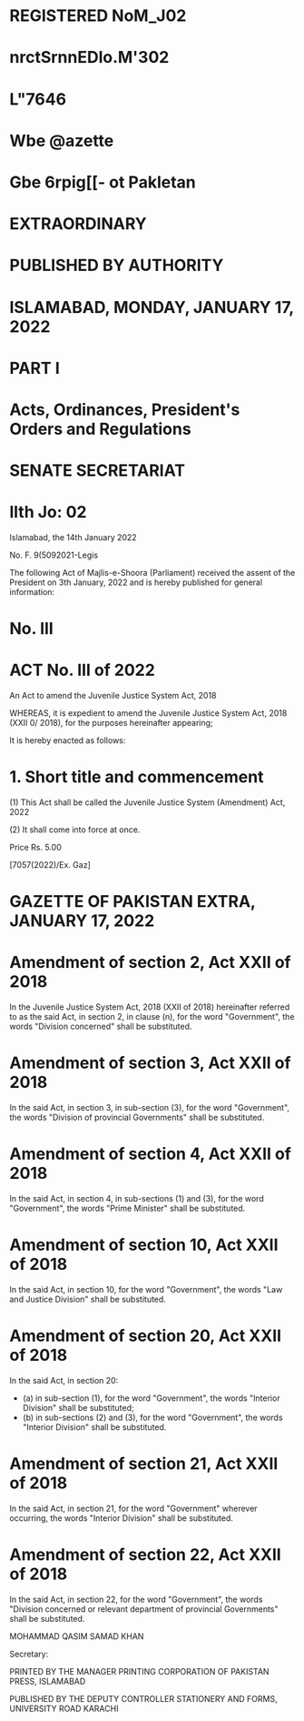 # REGISTERED NoM_J02

# nrctSrnnEDlo.M'302

# L"7646

# Wbe @azette

# Gbe 6rpig[[- ot Pakletan

# EXTRAORDINARY

# PUBLISHED BY AUTHORITY

# ISLAMABAD, MONDAY, JANUARY 17, 2022

# PART I

# Acts, Ordinances, President's Orders and Regulations

# SENATE SECRETARIAT

# llth Jo: 02

Islamabad, the 14th January 2022

No. F. 9(5092021-Legis

The following Act of Majlis-e-Shoora (Parliament) received the assent of the President on 3th January, 2022 and is hereby published for general information:

# No. III

# ACT No. III of 2022

An Act to amend the Juvenile Justice System Act, 2018

WHEREAS, it is expedient to amend the Juvenile Justice System Act, 2018 (XXII 0/ 2018), for the purposes hereinafter appearing;

It is hereby enacted as follows:

# 1. Short title and commencement

(1) This Act shall be called the Juvenile Justice System (Amendment) Act, 2022

(2) It shall come into force at once.

Price Rs. 5.00

[7057(2022)/Ex. Gaz]

# GAZETTE OF PAKISTAN EXTRA, JANUARY 17, 2022

# Amendment of section 2, Act XXII of 2018

In the Juvenile Justice System Act, 2018 (XXII of 2018) hereinafter referred to as the said Act, in section 2, in clause (n), for the word "Government", the words "Division concerned" shall be substituted.

# Amendment of section 3, Act XXII of 2018

In the said Act, in section 3, in sub-section (3), for the word "Government", the words "Division of provincial Governments" shall be substituted.

# Amendment of section 4, Act XXII of 2018

In the said Act, in section 4, in sub-sections (1) and (3), for the word "Government", the words "Prime Minister" shall be substituted.

# Amendment of section 10, Act XXII of 2018

In the said Act, in section 10, for the word "Government", the words "Law and Justice Division" shall be substituted.

# Amendment of section 20, Act XXII of 2018

In the said Act, in section 20:

- (a) in sub-section (1), for the word "Government", the words "Interior Division" shall be substituted;
- (b) in sub-sections (2) and (3), for the word "Government", the words "Interior Division" shall be substituted.

# Amendment of section 21, Act XXII of 2018

In the said Act, in section 21, for the word "Government" wherever occurring, the words "Interior Division" shall be substituted.

# Amendment of section 22, Act XXII of 2018

In the said Act, in section 22, for the word "Government", the words "Division concerned or relevant department of provincial Governments" shall be substituted.

MOHAMMAD QASIM SAMAD KHAN

Secretary:

PRINTED BY THE MANAGER PRINTING CORPORATION OF PAKISTAN PRESS, ISLAMABAD

PUBLISHED BY THE DEPUTY CONTROLLER STATIONERY AND FORMS, UNIVERSITY ROAD KARACHI